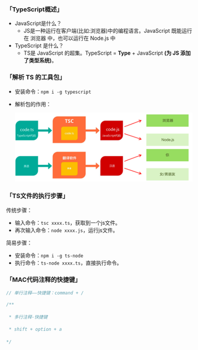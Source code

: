 ### 「TypeScript概述」

- JavaScript是什么？
  - JS是一种运行在客户端(比如:浏览器)中的编程语言。JavaScript 既能运行在 浏览器 中，也可以运行在 Node.js 中
- TypeScript 是什么？
  - TS是 JavaScript 的超集。TypeScript = **Type** + JavaScript **(为 JS 添加了类型系统)**。



### 「解析 TS 的工具包」

- 安装命令：`npm i -g typescript`

- 解析包的作用：

  ![image-20220425011619237](TypeScript知识点.assets/image-20220425011619237.png)

  

### 「TS文件的执行步骤」

传统步骤：

- 输入命令：`tsc xxxx.ts`，获取到一个js文件。
- 再次输入命令：`node xxxx.js`，运行js文件。

简易步骤：

- 安装命令：`npm i -g ts-node`
- 执行命令：`ts-node xxxx.ts`，直接执行命令。



### 「MAC代码注释的快捷键」

```js
// 单行注释——快捷键：command + /
```

```js
/**

 * 多行注释-快捷键

 * shift + option + a

*/

```





















